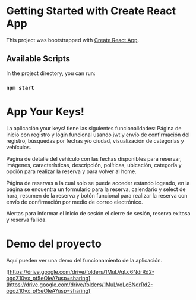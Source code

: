 # Getting Started with Create React App

This project was bootstrapped with [Create React App](https://github.com/facebook/create-react-app).

## Available Scripts

In the project directory, you can run:

### `npm start`


# App Your Keys!

La aplicación your keys! tiene las siguientes funcionalidades:
Página de inicio con registro y login funcional usando jwt y envío de confirmación del registro, búsquedas por fechas y/o ciudad, visualización de categorías y vehículos.

Pagina de detalle del vehículo con las fechas disponibles para reservar, imágenes, características, descripción, políticas, ubicación, categoría y opción para realizar la reserva y para volver al home.

Página de reservas a la cual solo se puede acceder estando logeado, en la página se encuentra un formulario para la reserva, calendario y select de hora, resumen de la reserva y botón funcional para realizar la reserva con envío de confirmación por medio de correo electrónico. 

Alertas para informar el inicio de sesión el cierre de sesión, reserva exitosa y reserva fallida.


# Demo del proyecto

Aquí pueden ver una demo del funcionamiento de la aplicación.

![https://drive.google.com/drive/folders/1MuLVqLc6NdrRd2-ogoZ10vx_pt5eOIeA?usp=sharing](https://drive.google.com/drive/folders/1MuLVqLc6NdrRd2-ogoZ10vx_pt5eOIeA?usp=sharing)
